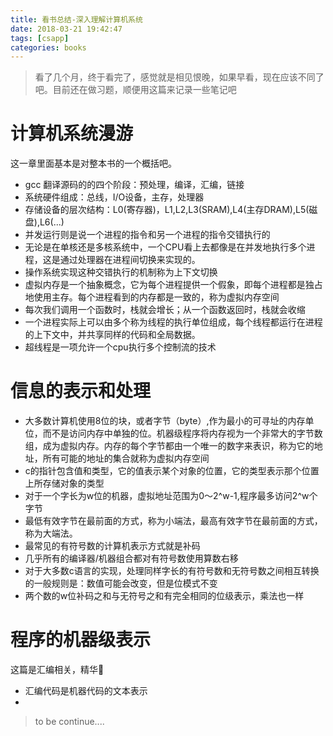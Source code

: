 ```yaml
---
title: 看书总结-深入理解计算机系统
date: 2018-03-21 19:42:47
tags: [csapp]
categories: books
---
```

> 看了几个月，终于看完了，感觉就是相见恨晚，如果早看，现在应该不同了吧。目前还在做习题，顺便用这篇来记录一些笔记吧

# 计算机系统漫游
这一章里面基本是对整本书的一个概括吧。
* gcc 翻译源码的的四个阶段：预处理，编译，汇编，链接
* 系统硬件组成：总线，I/O设备，主存，处理器
* 存储设备的层次结构：L0(寄存器)，L1,L2,L3(SRAM),L4(主存DRAM),L5(磁盘),L6(...)
* 并发运行则是说一个进程的指令和另一个进程的指令交错执行的
* 无论是在单核还是多核系统中，一个CPU看上去都像是在并发地执行多个进程，这是通过处理器在进程间切换来实现的。
* 操作系统实现这种交错执行的机制称为上下文切换
* 虚拟内存是一个抽象概念，它为每个进程提供一个假象，即每个进程都是独占地使用主存。每个进程看到的内存都是一致的，称为虚拟内存空间
* 每次我们调用一个函数时，栈就会增长；从一个函数返回时，栈就会收缩
* 一个进程实际上可以由多个称为线程的执行单位组成，每个线程都运行在进程的上下文中，并共享同样的代码和全局数据。
* 超线程是一项允许一个cpu执行多个控制流的技术


# 信息的表示和处理
* 大多数计算机使用8位的块，或者字节（byte）,作为最小的可寻址的内存单位，而不是访问内存中单独的位。机器级程序将内存视为一个非常大的字节数组，成为虚拟内存。内存的每个字节都由一个唯一的数字来表识，称为它的地址，所有可能的地址的集合就称为虚拟内存空间
* c的指针包含值和类型，它的值表示某个对象的位置，它的类型表示那个位置上所存储对象的类型
* 对于一个字长为w位的机器，虚拟地址范围为0～2^w-1,程序最多访问2^w个字节
* 最低有效字节在最前面的方式，称为小端法，最高有效字节在最前面的方式，称为大端法。
* 最常见的有符号数的计算机表示方式就是补码
* 几乎所有的编译器/机器组合都对有符号数使用算数右移
* 对于大多数c语言的实现，处理同样字长的有符号数和无符号数之间相互转换的一般规则是：数值可能会改变，但是位模式不变
* 两个数的w位补码之和与无符号之和有完全相同的位级表示，乘法也一样

# 程序的机器级表示
这篇是汇编相关，精华👿
* 汇编代码是机器代码的文本表示
* 

> to be continue....

<!-- more -->